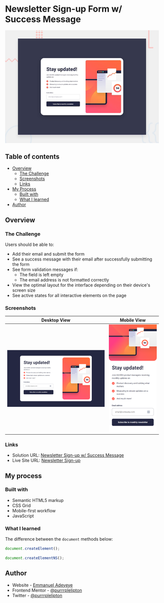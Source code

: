 # Newsletter Sign-up Form w/ Success Message

![Design preview for the Newsletter sign-up form with success message coding challenge](./designs/desktop-preview.jpg)

## Table of contents

- [Overview](#overview)
  - [The Challenge](#the-challenge)
  - [Screenshots](#screenshots)
  - [Links](#links)
- [My Process](#my-process)
  - [Built with](#built-with)
  - [What I learned](#what-i-learned)
- [Author](#author)

## Overview

### The Challenge

Users should be able to:

- Add their email and submit the form
- See a success message with their email after successfully submitting the form
- See form validation messages if:
  - The field is left empty
  - The email address is not formatted correctly
- View the optimal layout for the interface depending on their device's screen size
- See active states for all interactive elements on the page

### Screenshots

| Desktop View                      | Mobile View                     |
| --------------------------------- | ------------------------------- |
| ![Desktop](./designs/desktop.png) | ![Mobile](./designs/mobile.png) |

### Links

- Solution URL: [Newsletter Sign-up w/ Success Message](https://frontendmentor.io/purrrplelipton/newsletter-signup/)
- Live Site URL: [Newsletter Sign-up](https://purrrplelipton.github.io/newsletter-signup/)

## My process

### Built with

- Semantic HTML5 markup
- CSS Grid
- Mobile-first workflow
- JavaScript

### What I learned

The difference between the `document` methods below:

```js
document.createElement();
```

```js
document.createElementNS();
```

## Author

- Website - [Emmanuel Adeyeye](https://purrrp.vercel.app)
- Frontend Mentor - [@purrrplelipton](https://www.frontendmentor.io/profile/purrrplelipton)
- Twitter - [@purrrplelipton](https://www.twitter.com/purrrplelipton)
